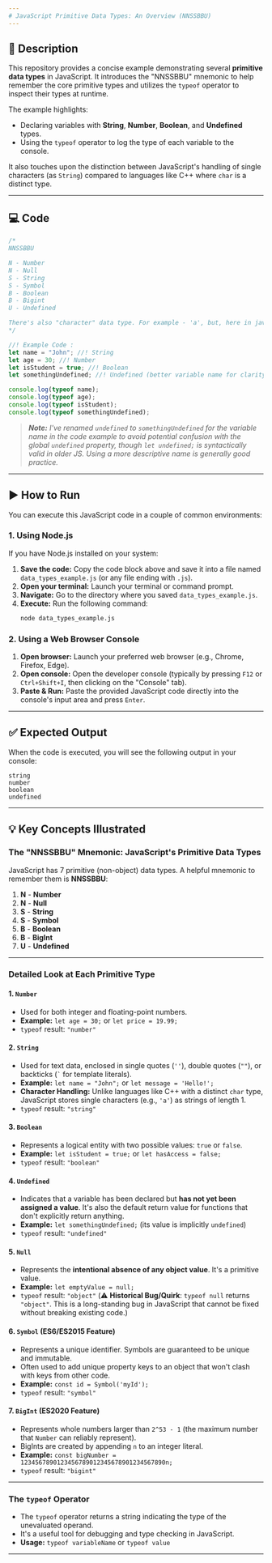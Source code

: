 ```yaml
---
# JavaScript Primitive Data Types: An Overview (NNSSBBU)
---
```


## 📝 Description

This repository provides a concise example demonstrating several **primitive data types** in JavaScript. It introduces the "NNSSBBU" mnemonic to help remember the core primitive types and utilizes the `typeof` operator to inspect their types at runtime.

The example highlights:

- Declaring variables with **String**, **Number**, **Boolean**, and **Undefined** types.
- Using the `typeof` operator to log the type of each variable to the console.

It also touches upon the distinction between JavaScript's handling of single characters (as `String`) compared to languages like C++ where `char` is a distinct type.

---

## 💻 Code

```javascript
/*
NNSSBBU

N - Number
N - Null
S - String
S - Symbol
B - Boolean
B - Bigint
U - Undefined

There's also "character" data type. For example - 'a', but, here in javascript, we store this single character as string. Though this single character has a different data type which is called "char" in C++
*/

//! Example Code :
let name = "John"; //! String
let age = 30; //! Number
let isStudent = true; //! Boolean
let somethingUndefined; //! Undefined (better variable name for clarity)

console.log(typeof name);
console.log(typeof age);
console.log(typeof isStudent);
console.log(typeof somethingUndefined);
```

> _**Note:** I've renamed `undefined` to `somethingUndefined` for the variable name in the code example to avoid potential confusion with the global `undefined` property, though `let undefined;` is syntactically valid in older JS. Using a more descriptive name is generally good practice._

---

## ▶️ How to Run

You can execute this JavaScript code in a couple of common environments:

### 1. Using Node.js

If you have Node.js installed on your system:

1.  **Save the code:** Copy the code block above and save it into a file named `data_types_example.js` (or any file ending with `.js`).
2.  **Open your terminal:** Launch your terminal or command prompt.
3.  **Navigate:** Go to the directory where you saved `data_types_example.js`.
4.  **Execute:** Run the following command:
    ```bash
    node data_types_example.js
    ```

### 2. Using a Web Browser Console

1.  **Open browser:** Launch your preferred web browser (e.g., Chrome, Firefox, Edge).
2.  **Open console:** Open the developer console (typically by pressing `F12` or `Ctrl+Shift+I`, then clicking on the "Console" tab).
3.  **Paste & Run:** Paste the provided JavaScript code directly into the console's input area and press `Enter`.

---

## ✅ Expected Output

When the code is executed, you will see the following output in your console:

```
string
number
boolean
undefined
```

---

## 💡 Key Concepts Illustrated

### The "NNSSBBU" Mnemonic: JavaScript's Primitive Data Types

JavaScript has 7 primitive (non-object) data types. A helpful mnemonic to remember them is **NNSSBBU**:

1.  **N** - **Number**
2.  **N** - **Null**
3.  **S** - **String**
4.  **S** - **Symbol**
5.  **B** - **Boolean**
6.  **B** - **BigInt**
7.  **U** - **Undefined**

---

### Detailed Look at Each Primitive Type

#### 1. `Number`

- Used for both integer and floating-point numbers.
- **Example:** `let age = 30;` or `let price = 19.99;`
- `typeof` result: `"number"`

#### 2. `String`

- Used for text data, enclosed in single quotes (`''`), double quotes (`""`), or backticks (`` ` `` for template literals).
- **Example:** `let name = "John";` or `let message = 'Hello!';`
- **Character Handling:** Unlike languages like C++ with a distinct `char` type, JavaScript stores single characters (e.g., `'a'`) as strings of length 1.
- `typeof` result: `"string"`

#### 3. `Boolean`

- Represents a logical entity with two possible values: `true` or `false`.
- **Example:** `let isStudent = true;` or `let hasAccess = false;`
- `typeof` result: `"boolean"`

#### 4. `Undefined`

- Indicates that a variable has been declared but **has not yet been assigned a value**. It's also the default return value for functions that don't explicitly return anything.
- **Example:** `let somethingUndefined;` (its value is implicitly `undefined`)
- `typeof` result: `"undefined"`

#### 5. `Null`

- Represents the **intentional absence of any object value**. It's a primitive value.
- **Example:** `let emptyValue = null;`
- `typeof` result: `"object"` (⚠️ **Historical Bug/Quirk**: `typeof null` returns `"object"`. This is a long-standing bug in JavaScript that cannot be fixed without breaking existing code.)

#### 6. `Symbol` (ES6/ES2015 Feature)

- Represents a unique identifier. Symbols are guaranteed to be unique and immutable.
- Often used to add unique property keys to an object that won't clash with keys from other code.
- **Example:** `const id = Symbol('myId');`
- `typeof` result: `"symbol"`

#### 7. `BigInt` (ES2020 Feature)

- Represents whole numbers larger than `2^53 - 1` (the maximum number that `Number` can reliably represent).
- BigInts are created by appending `n` to an integer literal.
- **Example:** `const bigNumber = 1234567890123456789012345678901234567890n;`
- `typeof` result: `"bigint"`

---

### The `typeof` Operator

- The `typeof` operator returns a string indicating the type of the unevaluated operand.
- It's a useful tool for debugging and type checking in JavaScript.
- **Usage:** `typeof variableName` or `typeof value`

---
